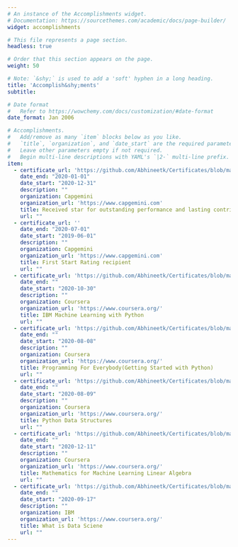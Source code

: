 ```yaml
---
# An instance of the Accomplishments widget.
# Documentation: https://sourcethemes.com/academic/docs/page-builder/
widget: accomplishments

# This file represents a page section.
headless: true

# Order that this section appears on the page.
weight: 50

# Note: `&shy;` is used to add a 'soft' hyphen in a long heading.
title: 'Accomplish&shy;ments'
subtitle:

# Date format
#   Refer to https://wowchemy.com/docs/customization/#date-format
date_format: Jan 2006

# Accomplishments.
#   Add/remove as many `item` blocks below as you like.
#   `title`, `organization`, and `date_start` are the required parameters.
#   Leave other parameters empty if not required.
#   Begin multi-line descriptions with YAML's `|2-` multi-line prefix.
item:
  - certificate_url: 'https://github.com/Abhineetk/Certificates/blob/master/182591_139541.pdf'
    date_end: "2020-01-01"
    date_start: "2020-12-31"
    description: ""
    organization: Capgemini
    organization_url: 'https://www.capgemini.com'
    title: Received star for outstanding performance and lasting contribution in Jan-Dec 2020.
    url: ""  
  - certificate_url: ''
    date_end: "2020-07-01"
    date_start: "2019-06-01"
    description: ""
    organization: Capgemini
    organization_url: 'https://www.capgemini.com'
    title: First Start Rating recipient
    url: ""  
  - certificate_url: 'https://github.com/Abhineetk/Certificates/blob/master/MachineLearning_python_ibm%20(1).pdf'
    date_end: ""
    date_start: "2020-10-30"
    description: ""
    organization: Coursera
    organization_url: 'https://www.coursera.org/'
    title: IBM Machine Learning with Python
    url: ""  
  - certificate_url: 'https://github.com/Abhineetk/Certificates/blob/master/Programming%20for%20Everybody.pdf'
    date_end: ""
    date_start: "2020-08-08"
    description: ""
    organization: Coursera
    organization_url: 'https://www.coursera.org/'
    title: Programming For Everybody(Getting Started with Python)
    url: ""  
  - certificate_url: 'https://github.com/Abhineetk/Certificates/blob/master/Python%20Data%20Structures.pdf'
    date_end: ""
    date_start: "2020-08-09"
    description: ""
    organization: Coursera
    organization_url: 'https://www.coursera.org/'
    title: Python Data Structures
    url: ""  
  - certificate_url: 'https://github.com/Abhineetk/Certificates/blob/master/Maths_DS.pdf'
    date_end: ""
    date_start: "2020-12-11"
    description: ""
    organization: Coursera
    organization_url: 'https://www.coursera.org/'
    title: Mathematics for Machine Learning Linear Algebra
    url: ""
  - certificate_url: 'https://github.com/Abhineetk/Certificates/blob/master/What%20is%20Data%20Science.pdf'
    date_end: ""
    date_start: "2020-09-17"
    description: ""
    organization: IBM
    organization_url: 'https://www.coursera.org/'
    title: What is Data Sciene
    url: ""   
---
```

